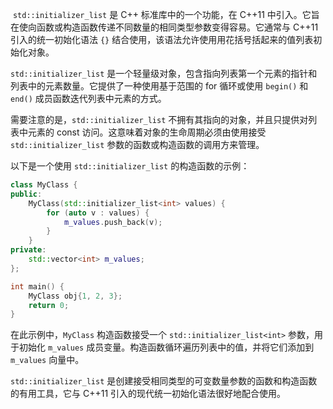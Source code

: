 ​	`std::initializer_list` 是 C++ 标准库中的一个功能，在 C++11 中引入。它旨在使向函数或构造函数传递不同数量的相同类型参数变得容易。它通常与 C++11 引入的统一初始化语法 `{}` 结合使用，该语法允许使用用花括号括起来的值列表初始化对象。

`std::initializer_list` 是一个轻量级对象，包含指向列表第一个元素的指针和列表中的元素数量。它提供了一种使用基于范围的 for 循环或使用 `begin()` 和 `end()` 成员函数迭代列表中元素的方式。

需要注意的是，`std::initializer_list` 不拥有其指向的对象，并且只提供对列表中元素的 const 访问。这意味着对象的生命周期必须由使用接受 `std::initializer_list` 参数的函数或构造函数的调用方来管理。

以下是一个使用 `std::initializer_list` 的构造函数的示例：

```cpp
class MyClass {
public:
    MyClass(std::initializer_list<int> values) {
        for (auto v : values) {
            m_values.push_back(v);
        }
    }
private:
    std::vector<int> m_values;
};

int main() {
    MyClass obj{1, 2, 3};
    return 0;
}
```

在此示例中，`MyClass` 构造函数接受一个 `std::initializer_list<int>` 参数，用于初始化 `m_values` 成员变量。构造函数循环遍历列表中的值，并将它们添加到 `m_values` 向量中。

`std::initializer_list` 是创建接受相同类型的可变数量参数的函数和构造函数的有用工具，它与 C++11 引入的现代统一初始化语法很好地配合使用。